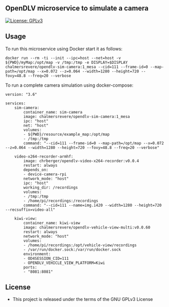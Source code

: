 ## OpenDLV microservice to simulate a camera

[![License: GPLv3](https://img.shields.io/badge/license-GPL--3-blue.svg
)](https://www.gnu.org/licenses/gpl-3.0.txt)


## Usage

To run this microservice using Docker 
start it as follows:

```
docker run --rm -ti --init --ipc=host --net=host -v ${PWD}/myMap:/opt/map -v /tmp:/tmp -e DISPLAY=$DISPLAY chalmersrevere/opendlv-sim-camera:1_mesa --cid=111 --frame-id=0 --map-path=/opt/map --x=0.072 --z=0.064 --width=1280 --height=720 --fovy=48.8 --freq=20 --verbose
```

To run a complete camera simulation using docker-compose:
```
version: "3.6"

services:
    sim-camera:
        container_name: sim-camera
        image: chalmersrevere/opendlv-sim-camera:1_mesa
        ipc: "host"
        net: "host"
        volumes:
        - ${PWD}/resource/example_map:/opt/map
        - /tmp:/tmp
        command: "--cid=111 --frame-id=0 --map-path=/opt/map --x=0.072 --z=0.064 --width=1280 --height=720 --fovy=48.8 --freq=20 --verbose"

    video-x264-recorder-armhf:
        image: chrberger/opendlv-video-x264-recorder:v0.0.4
        restart: always
        depends_on:
        - device-camera-rpi
        network_mode: "host"
        ipc: "host"
        working_dir: /recordings
        volumes:
        - /tmp:/tmp
        - /home/pi/recordings:/recordings
        command: "--cid=111 --name=img.i420 --width=1280 --height=720 --recsuffix=video-all"

    kiwi-view:
        container_name: kiwi-view
        image: chalmersrevere/opendlv-vehicle-view-multi:v0.0.60
        restart: always
        network_mode: "host"
        volumes:
        - /home/pi/recordings:/opt/vehicle-view/recordings
        - /var/run/docker.sock:/var/run/docker.sock
        environment:
        - OD4SESSION_CID=111
        - OPENDLV_VEHICLE_VIEW_PLATFORM=Kiwi 
        ports:
        - "8081:8081"
```


## License

* This project is released under the terms of the GNU GPLv3 License
